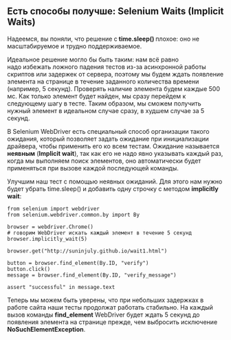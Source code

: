 <h2>Есть способы получше: Selenium Waits (Implicit Waits)</h2>

<p>Надеемся, вы поняли, что решение с<strong> time.sleep() </strong>плохое: оно не масштабируемое и трудно поддерживаемое.</p>

<p>Идеальное решение могло бы быть таким: нам всё равно надо&nbsp;избежать ложного падения тестов из-за асинхронной работы скриптов или задержек от сервера, поэтому мы будем ждать&nbsp;появление элемента на странице&nbsp;в течение заданного&nbsp;количества&nbsp;времени (например, 5 секунд). Проверять наличие элемента будем&nbsp;каждые&nbsp;500 мс. Как только элемент будет найден, мы сразу перейдем к следующему шагу в тесте. Таким образом, мы сможем получить нужный элемент в идеальном случае сразу, в худшем случае за 5 секунд.</p>

<p>В Selenium WebDriver есть специальный способ организации такого ожидания, который позволяет&nbsp;задать ожидание&nbsp;при инициализации драйвера, чтобы&nbsp;применить его&nbsp;ко всем тестам. Ожидание называется <strong>неявным</strong> (<strong>Implicit wait</strong>), так как&nbsp;его не надо явно указывать каждый раз, когда мы выполняем&nbsp;поиск&nbsp;элементов, оно автоматически будет применяться при вызове каждой последующей команды.</p>

<p>Улучшим&nbsp;наш тест с помощью неявных ожиданий. Для этого нам нужно будет убрать time.sleep() и добавить одну строчку с методом <strong>implicitly wait</strong>:</p>

<pre><code class="language-python hljs"><span class="hljs-keyword">from</span> selenium <span class="hljs-keyword">import</span> webdriver
<span class="hljs-keyword">from</span> selenium.webdriver.common.by <span class="hljs-keyword">import</span> By

browser = webdriver.Chrome()
<span class="hljs-comment"># говорим WebDriver искать каждый элемент в течение 5 секунд</span>
browser.implicitly_wait(<span class="hljs-number">5</span>)

browser.get(<span class="hljs-string">"http://suninjuly.github.io/wait1.html"</span>)

button = browser.find_element(By.ID, <span class="hljs-string">"verify"</span>)
button.click()
message = browser.find_element(By.ID, <span class="hljs-string">"verify_message"</span>)

<span class="hljs-keyword">assert</span> <span class="hljs-string">"successful"</span> <span class="hljs-keyword">in</span> message.text</code></pre>

<p>Теперь мы можем быть уверены, что при небольших задержках в работе сайта наши тесты продолжат работать стабильно. На каждый вызов команды <strong>find_element</strong> WebDriver будет ждать 5 секунд до появления элемента на странице прежде, чем выбросить исключение <strong>NoSuchElementException</strong>.</p>
